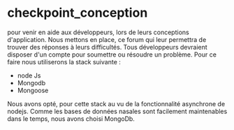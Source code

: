 # checkpoint_conception
pour venir en aide aux développeurs, lors de leurs conceptions d'application. Nous mettons en place, ce forum qui leur permettra de trouver des réponses à leurs difficultés. Tous développeurs devraient disposer d'un compte pour soumettre ou résoudre un problème. Pour ce faire nous utiliserons la stack suivante : 
- node Js
- Mongodb
- Mongoose

Nous avons opté, pour cette stack au vu de la fonctionnalité asynchrone de nodejs. Comme les bases de données nasales sont facilement maintenables dans le temps, nous avons choisi MongoDb.
